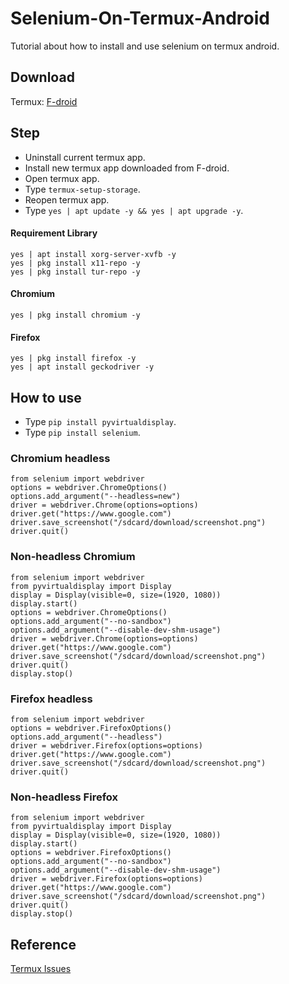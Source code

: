 # Selenium-On-Termux-Android
Tutorial about how to install and use selenium on termux android.

Download
--------

Termux: [F-droid](https://f-droid.org/repo/com.termux_118.apk)

Step
-----

- Uninstall current termux app.
- Install new termux app downloaded from F-droid.
- Open termux app.
- Type ```termux-setup-storage```.
- Reopen termux app.
- Type ```yes | apt update -y && yes | apt upgrade -y```.

#### Requirement Library
```
yes | apt install xorg-server-xvfb -y
yes | pkg install x11-repo -y
yes | pkg install tur-repo -y
```

#### Chromium
```
yes | pkg install chromium -y
```

#### Firefox
```
yes | pkg install firefox -y
yes | apt install geckodriver -y
```

How to use
---------

- Type ```pip install pyvirtualdisplay```.
- Type ```pip install selenium```.

### Chromium headless
```
from selenium import webdriver
options = webdriver.ChromeOptions()
options.add_argument("--headless=new")
driver = webdriver.Chrome(options=options)
driver.get("https://www.google.com")
driver.save_screenshot("/sdcard/download/screenshot.png")
driver.quit()
```

### Non-headless Chromium
```
from selenium import webdriver
from pyvirtualdisplay import Display
display = Display(visible=0, size=(1920, 1080))
display.start()
options = webdriver.ChromeOptions()
options.add_argument("--no-sandbox")
options.add_argument("--disable-dev-shm-usage")
driver = webdriver.Chrome(options=options)
driver.get("https://www.google.com")
driver.save_screenshot("/sdcard/download/screenshot.png")
driver.quit()
display.stop()
```

### Firefox headless
```
from selenium import webdriver
options = webdriver.FirefoxOptions()
options.add_argument("--headless")
driver = webdriver.Firefox(options=options)
driver.get("https://www.google.com")
driver.save_screenshot("/sdcard/download/screenshot.png")
driver.quit()
```

### Non-headless Firefox
```
from selenium import webdriver
from pyvirtualdisplay import Display
display = Display(visible=0, size=(1920, 1080))
display.start()
options = webdriver.FirefoxOptions()
options.add_argument("--no-sandbox")
options.add_argument("--disable-dev-shm-usage")
driver = webdriver.Firefox(options=options)
driver.get("https://www.google.com")
driver.save_screenshot("/sdcard/download/screenshot.png")
driver.quit()
display.stop()
```

Reference
---------

[Termux Issues](https://github.com/termux/termux-packages/issues/2149)
